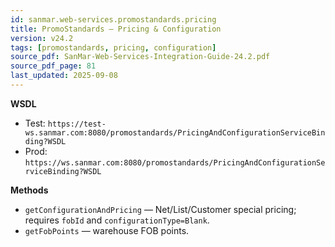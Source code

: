 ```yaml
---
id: sanmar.web-services.promostandards.pricing
title: PromoStandards — Pricing & Configuration
version: v24.2
tags: [promostandards, pricing, configuration]
source_pdf: SanMar-Web-Services-Integration-Guide-24.2.pdf
source_pdf_page: 81
last_updated: 2025-09-08
---
```


**WSDL**
- Test: `https://test-ws.sanmar.com:8080/promostandards/PricingAndConfigurationServiceBinding?WSDL`
- Prod: `https://ws.sanmar.com:8080/promostandards/PricingAndConfigurationServiceBinding?WSDL`

**Methods**
- `getConfigurationAndPricing` — Net/List/Customer special pricing; requires `fobId` and `configurationType=Blank`.
- `getFobPoints` — warehouse FOB points.
